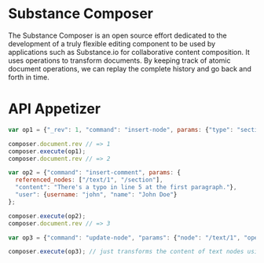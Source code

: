 Substance Composer
=====================

The Substance Composer is an open source effort dedicated to the development of a truly flexible editing component to be used by applications such as Substance.io for collaborative content composition. It uses operations to transform documents. By keeping track of atomic document operations, we can replay the complete history and go back and forth in time.


API Appetizer
=====================

```js
var op1 = {"_rev": 1, "command": "insert-node", params: {"type": "section", after: "/text/1"}}

composer.document.rev // => 1
composer.execute(op1);
composer.document.rev // => 2

var op2 = {"command": "insert-comment", params: {
  referenced_nodes: ["/text/1", "/section"],
  "content": "There's a typo in line 5 at the first paragraph."},
  "user": {username: "john", "name": "John Doe"}
};

composer.execute(op2);
composer.document.rev // => 3

var op3 = {"command": "update-node", "params": {"node": "/text/1", "operation": "ret(15) del('abc') ins('ABC') ret(241)"}}

composer.execute(op3); // just transforms the content of text nodes using OT.
```
